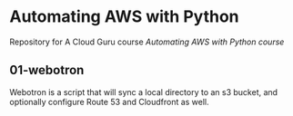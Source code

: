 # Automating AWS with Python
Repository for A Cloud Guru course *Automating AWS with Python course*


## 01-webotron

Webotron  is a script that will sync a local directory to an s3 bucket, and optionally configure Route 53 and Cloudfront as well.
